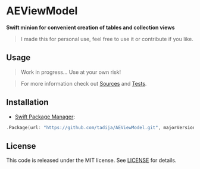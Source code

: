 # AEViewModel

**Swift minion for convenient creation of tables and collection views**

> I made this for personal use, feel free to use it or contribute if you like.

## Usage

> Work in progress... Use at your own risk!

> For more information check out [Sources](Sources) and [Tests](Tests).

## Installation

- [Swift Package Manager](https://swift.org/package-manager/):

```swift
.Package(url: "https://github.com/tadija/AEViewModel.git", majorVersion: 0)
```

## License
This code is released under the MIT license. See [LICENSE](LICENSE) for details.
